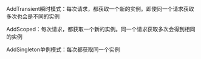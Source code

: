 AddTransient瞬时模式：每次请求，都获取一个新的实例。即使同一个请求获取多次也会是不同的实例

AddScoped：每次请求，都获取一个新的实例。同一个请求获取多次会得到相同的实例

AddSingleton单例模式：每次都获取同一个实例